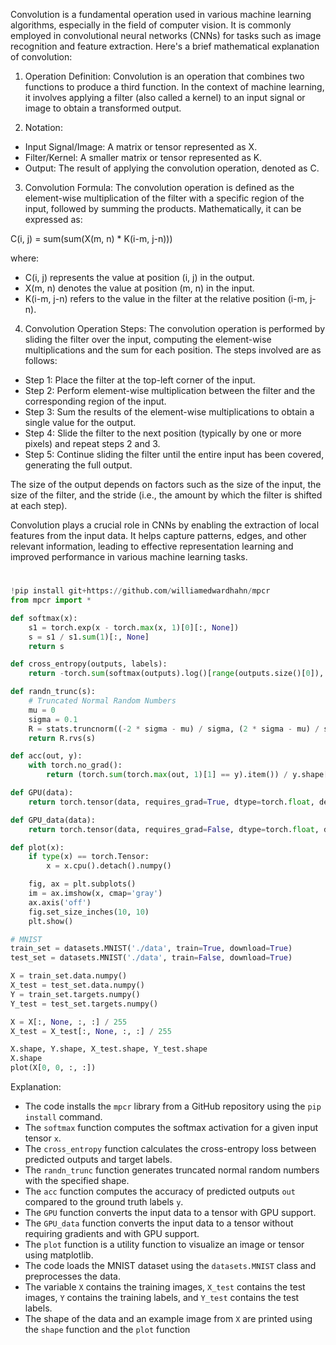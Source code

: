 Convolution is a fundamental operation used in various machine learning algorithms, especially in the field of computer vision. It is commonly employed in convolutional neural networks (CNNs) for tasks such as image recognition and feature extraction. Here's a brief mathematical explanation of convolution:

1. Operation Definition:
Convolution is an operation that combines two functions to produce a third function. In the context of machine learning, it involves applying a filter (also called a kernel) to an input signal or image to obtain a transformed output.

2. Notation:
- Input Signal/Image: A matrix or tensor represented as X.
- Filter/Kernel: A smaller matrix or tensor represented as K.
- Output: The result of applying the convolution operation, denoted as C.

3. Convolution Formula:
The convolution operation is defined as the element-wise multiplication of the filter with a specific region of the input, followed by summing the products. Mathematically, it can be expressed as:

C(i, j) = sum(sum(X(m, n) * K(i-m, j-n)))

where:
- C(i, j) represents the value at position (i, j) in the output.
- X(m, n) denotes the value at position (m, n) in the input.
- K(i-m, j-n) refers to the value in the filter at the relative position (i-m, j-n).

4. Convolution Operation Steps:
The convolution operation is performed by sliding the filter over the input, computing the element-wise multiplications and the sum for each position. The steps involved are as follows:

- Step 1: Place the filter at the top-left corner of the input.
- Step 2: Perform element-wise multiplication between the filter and the corresponding region of the input.
- Step 3: Sum the results of the element-wise multiplications to obtain a single value for the output.
- Step 4: Slide the filter to the next position (typically by one or more pixels) and repeat steps 2 and 3.
- Step 5: Continue sliding the filter until the entire input has been covered, generating the full output.

The size of the output depends on factors such as the size of the input, the size of the filter, and the stride (i.e., the amount by which the filter is shifted at each step).

Convolution plays a crucial role in CNNs by enabling the extraction of local features from the input data. It helps capture patterns, edges, and other relevant information, leading to effective representation learning and improved performance in various machine learning tasks.
#

```python
!pip install git+https://github.com/williamedwardhahn/mpcr
from mpcr import *

def softmax(x):
    s1 = torch.exp(x - torch.max(x, 1)[0][:, None])
    s = s1 / s1.sum(1)[:, None]
    return s

def cross_entropy(outputs, labels):
    return -torch.sum(softmax(outputs).log()[range(outputs.size()[0]), labels.long()]) / outputs.size()[0]

def randn_trunc(s):
    # Truncated Normal Random Numbers
    mu = 0
    sigma = 0.1
    R = stats.truncnorm((-2 * sigma - mu) / sigma, (2 * sigma - mu) / sigma, loc=mu, scale=sigma)
    return R.rvs(s)

def acc(out, y):
    with torch.no_grad():
        return (torch.sum(torch.max(out, 1)[1] == y).item()) / y.shape[0]

def GPU(data):
    return torch.tensor(data, requires_grad=True, dtype=torch.float, device=torch.device('cuda'))

def GPU_data(data):
    return torch.tensor(data, requires_grad=False, dtype=torch.float, device=torch.device('cuda'))

def plot(x):
    if type(x) == torch.Tensor:
        x = x.cpu().detach().numpy()

    fig, ax = plt.subplots()
    im = ax.imshow(x, cmap='gray')
    ax.axis('off')
    fig.set_size_inches(10, 10)
    plt.show()

# MNIST
train_set = datasets.MNIST('./data', train=True, download=True)
test_set = datasets.MNIST('./data', train=False, download=True)

X = train_set.data.numpy()
X_test = test_set.data.numpy()
Y = train_set.targets.numpy()
Y_test = test_set.targets.numpy()

X = X[:, None, :, :] / 255
X_test = X_test[:, None, :, :] / 255

X.shape, Y.shape, X_test.shape, Y_test.shape
X.shape
plot(X[0, 0, :, :])
```

Explanation:
- The code installs the `mpcr` library from a GitHub repository using the `pip install` command.
- The `softmax` function computes the softmax activation for a given input tensor `x`.
- The `cross_entropy` function calculates the cross-entropy loss between predicted outputs and target labels.
- The `randn_trunc` function generates truncated normal random numbers with the specified shape.
- The `acc` function computes the accuracy of predicted outputs `out` compared to the ground truth labels `y`.
- The `GPU` function converts the input data to a tensor with GPU support.
- The `GPU_data` function converts the input data to a tensor without requiring gradients and with GPU support.
- The `plot` function is a utility function to visualize an image or tensor using matplotlib.
- The code loads the MNIST dataset using the `datasets.MNIST` class and preprocesses the data.
- The variable `X` contains the training images, `X_test` contains the test images, `Y` contains the training labels, and `Y_test` contains the test labels.
- The shape of the data and an example image from `X` are printed using the `shape` function and the `plot` function
